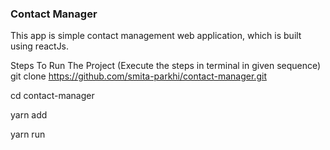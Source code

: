 ### Contact Manager
This app is simple contact management web application, which is built using reactJs.

Steps To Run The Project (Execute the steps in terminal in given sequence)
git clone https://github.com/smita-parkhi/contact-manager.git

cd contact-manager

yarn add

yarn run